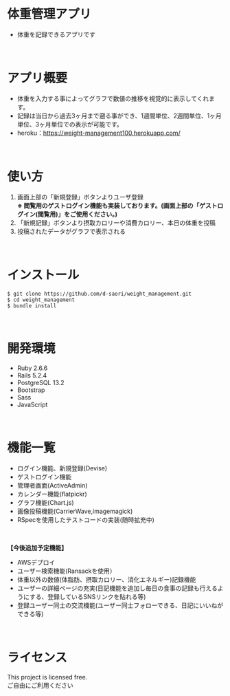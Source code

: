 # 体重管理アプリ
- 体重を記録できるアプリです
<br>

# アプリ概要
- 体重を入力する事によってグラフで数値の推移を視覚的に表示してくれます。
- 記録は当日から過去3ヶ月まで遡る事ができ、1週間単位、2週間単位、1ヶ月単位、3ヶ月単位での表示が可能です。
- heroku：https://weight-management100.herokuapp.com/
<br>

# 使い方
1. 画面上部の「新規登録」ボタンよりユーザ登録<br>
__※ 閲覧用のゲストログイン機能も実装しております。(画面上部の「ゲストログイン(閲覧用)」をご使用ください。)__
2. 「新規記録」ボタンより摂取カロリーや消費カロリー、本日の体重を投稿
3. 投稿されたデータがグラフで表示される
<br>

# インストール
```
$ git clone https://github.com/d-saori/weight_management.git
$ cd weight_management
$ bundle install
```
<br>

# 開発環境
- Ruby 2.6.6
- Rails 5.2.4
- PostgreSQL 13.2
- Bootstrap
- Sass
- JavaScript 
<br>

# 機能一覧
- ログイン機能、新規登録(Devise)
- ゲストログイン機能
- 管理者画面(ActiveAdmin)
- カレンダー機能(flatpickr)
- グラフ機能(Chart.js)
- 画像投稿機能(CarrierWave,imagemagick)
- RSpecを使用したテストコードの実装(随時拡充中)

<br>

__【今後追加予定機能】__ <br>
- AWSデプロイ
- ユーザー検索機能(Ransackを使用）
- 体重以外の数値(体脂肪、摂取カロリー、消化エネルギー)記録機能
- ユーザーの詳細ページの充実(日記機能を追加し毎日の食事の記録も行えるようにする、登録しているSNSリンクを貼れる等)
- 登録ユーザー同士の交流機能(ユーザー同士フォローできる、日記にいいねができる等)
<br>

# ライセンス
This project is licensed free.<br>
ご自由にご利用ください
